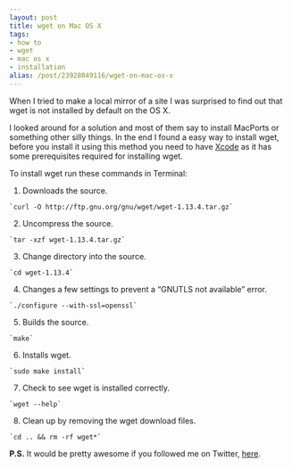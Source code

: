```yaml
---
layout: post
title: wget on Mac OS X
tags:
- how to
- wget
- mac os x
- installation
alias: /post/23928049116/wget-on-mac-os-x
---
```

When I tried to make a local mirror of a site I was surprised to find out that wget is not installed by default on the OS X.

I looked around for a solution and most of them say to install MacPorts or something other silly things. In the end I found a easy way to install wget, before you install it using this method you need to have [Xcode](http://itunes.apple.com/us/app/xcode/id497799835?ls=1&mt=12) as it has some prerequisites required for installing wget.

To install wget run these commands in Terminal:

  1. Downloads the source.

    `curl -O http://ftp.gnu.org/gnu/wget/wget-1.13.4.tar.gz`

  2. Uncompress the source.

    `tar -xzf wget-1.13.4.tar.gz`

  3. Change directory into the source.

    `cd wget-1.13.4`

  4. Changes a few settings to prevent a “GNUTLS not available” error.

    `./configure --with-ssl=openssl`

  5. Builds the source.

    `make`

  6. Installs wget.

    `sudo make install`

  7. Check to see wget is installed correctly.

    `wget --help`

  8. Clean up by removing the wget download files.

    `cd .. && rm -rf wget*`

**P.S.** It would be pretty awesome if you followed me on Twitter, [here](http://twitter.com/finitepost).

